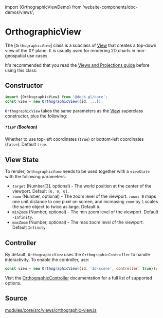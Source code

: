 import {OrthographicViewDemo} from 'website-components/doc-demos/views';

<OrthographicViewDemo />

# OrthographicView

The [`OrthographicView`] class is a subclass of [View](/docs/api-reference/core/view.md) that creates a top-down view of the XY plane. It is usually used for rendering 2D charts in non-geospatial use cases.

It's recommended that you read the [Views and Projections guide](/docs/developer-guide/views.md) before using this class.


## Constructor

```js
import {OrthographicView} from '@deck.gl/core';
const view = new OrthographicView({id, ...});
```

`OrthographicView` takes the same parameters as the [View](/docs/api-reference/core/view.md) superclass constructor, plus the following:

##### `flipY` (Boolean)

Whether to use top-left coordinates (`true`) or bottom-left coordinates (`false`). Default `true`.


## View State

To render, `OrthographicView` needs to be used together with a `viewState` with the following parameters:

* `target` (Number[3], optional) - The world position at the center of the viewport. Default `[0, 0, 0]`.
* `zoom` (Number, optional) - The zoom level of the viewport. `zoom: 0` maps one unit distance to one pixel on screen, and increasing `zoom` by `1` scales the same object to twice as large. Default `0`.
* `minZoom` (Number, optional) - The min zoom level of the viewport. Default `-Infinity`.
* `maxZoom` (Number, optional) - The max zoom level of the viewport. Default `Infinity`.


## Controller

By default, `OrthographicView` uses the `OrthographicController` to handle interactivity. To enable the controller, use:

```js
const view = new OrthographicView({id: '2d-scene', controller: true});
```

Visit the [OrthographicController](/docs/api-reference/core/orthographic-controller.md) documentation for a full list of supported options.


## Source

[modules/core/src/views/orthographic-view.js](https://github.com/visgl/deck.gl/blob/master/modules/core/src/views/orthographic-view.js)

